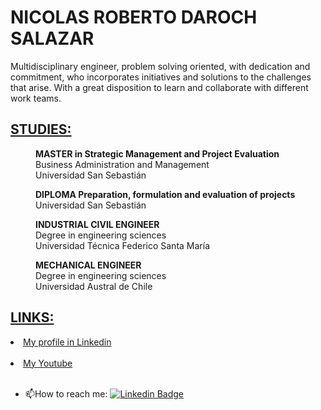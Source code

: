 <!DOCTYPE html>
<html>
<head>
<title>Nicolas Roberto Daroch Salazar</title>
</head>
<body>

<h1>NICOLAS ROBERTO DAROCH SALAZAR</h1>

<p>Multidisciplinary engineer, problem solving
    oriented, with dedication and commitment, who
    incorporates initiatives and solutions to the challenges
    that arise. With a great disposition to learn and
    collaborate with different work teams.</p>

<h2><b><u>STUDIES:</u></b></h2>
<p> <b><dd>MASTER in Strategic Management and Project Evaluation</b><br>
    Business Administration and Management<br>
    Universidad San Sebastián</p>
<p> <b>DIPLOMA Preparation, formulation and evaluation of projects</b><br>
    Universidad San Sebastián</p>
<p> <b>INDUSTRIAL CIVIL ENGINEER</b><br>
    Degree in engineering sciences<br>
    Universidad Técnica Federico Santa María</p>
<p> <b>MECHANICAL ENGINEER</b><br>
    Degree in engineering sciences<br>
    Universidad Austral de Chile</dd></p>

<h2><b><u>LINKS:</u></b></h2>
<li><a 
href="https://www.linkedin.com/in/nicolasdaroch/">My profile in Linkedin
</a></li><br>
<li><a 
href="https://www.youtube.com/watch?v=FW42LVlPyBE">My Youtube
</a></li><br>
</body>
</html>

- :mailbox:How to reach me: [![Linkedin Badge](https://img.shields.io/badge/-kakbar-blue?style=flat&logo=Linkedin&logoColor=white)](https://www.linkedin.com/in/nicolasdaroch/)
